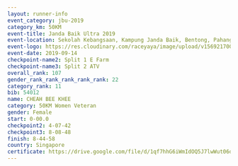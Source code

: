 ```yaml
---
layout: runner-info 
event_category: jbu-2019 
category_km: 50KM 
event-title: Janda Baik Ultra 2019 
event-location: Sekolah Kebangsaan, Kampung Janda Baik, Bentong, Pahang, Malaysia 
event-logo: https://res.cloudinary.com/raceyaya/image/upload/v1569217009/logo/janda-baik_vch1pc.jpg 
event-date: 2019-09-14 
checkpoint-name2: Split 1 E Farm 
checkpoint-name3: Split 2 ATV 
overall_rank: 107
gender_rank_rank_rank_rank_rank: 22
category_rank: 11
bib: 54012
name: CHEAH BEE KHEE
category: 50KM Women Veteran
gender: Female
start: 0-00.0
checkpoint2: 4-07-42
checkpoint3: 8-08-48
finish: 8-44-58
country: Singapore
certificate: https://drive.google.com/file/d/1qf7hhG6iWmIdOQ5J7lwWut06drZkflps/view?usp=sharing
---
```

